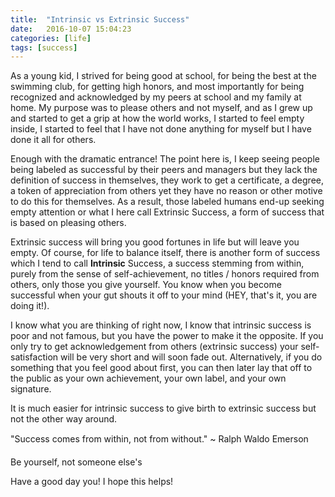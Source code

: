 ```yaml
---
title:  "Intrinsic vs Extrinsic Success"
date:   2016-10-07 15:04:23
categories: [life]
tags: [success]
---
```



As a young kid, I strived for being good at school, for being the best at the swimming club, for getting high honors, and most importantly for being recognized and acknowledged by my peers at school and my family at home. My purpose was to please others and not myself, and as I grew up and started to get a grip at how the world works, I started to feel empty inside, I started to feel that I have not done anything for myself but I have done it all for others.

Enough with the dramatic entrance! The point here is, I keep seeing people being labeled as successful by their peers and managers but they lack the definition of success in themselves, they work to get a certificate, a degree, a token of appreciation from others yet they have no reason or other motive to do this for themselves. As a result, those labeled humans end-up seeking empty attention or what I here call Extrinsic Success, a form of success that is based on pleasing others.

Extrinsic success will bring you good fortunes in life but will leave you empty. Of course, for life to balance itself, there is another form of success which I tend to call **Intrinsic** Success, a success stemming from within, purely from the sense of self-achievement, no titles / honors required from others, only those you give yourself. You know when you become successful when your gut shouts it off to your mind (HEY, that's it, you are doing it!).

I know what you are thinking of right now, I know that intrinsic success is poor and not famous, but you have the power to make it the opposite. If you only try to get acknowledgement from others (extrinsic success) your self-satisfaction will be very short and will soon fade out. Alternatively, if you do something that you feel good about first, you can then later lay that off to the public as your own achievement, your own label, and your own signature.

It is much easier for intrinsic success to give birth to extrinsic success but not the other way around.

"Success comes from within, not from without." ~ Ralph Waldo Emerson

Be yourself, not someone else's

Have a good day you!
I hope this helps!
